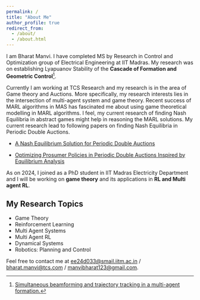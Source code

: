 ```yaml
---
permalink: /
title: "About Me"
author_profile: true
redirect_from: 
  - /about/
  - /about.html
---
```

I am Bharat Manvi. I have completed MS by Research in Control and Optimization group of Electrical Engineering at IIT Madras.
My research was on establishing Lyapuanov Stability of the **Cascade of Formation and Geometric Control**[^1]. 

Currently I am working at TCS Research and my research is in the area of Game theory and Auctions.  More specifically, my research interests lies in the intersection of multi-agent system and game theory. Recent success of MARL algorithms in MAS has fascinated me about using game theoretical modelling in MARL algorithms. I feel, my current research of finding Nash Equilibria in abstract games might help in reasoning the MARL solutions. My current research lead to following papers on finding Nash Equilibria in Periodic Double Auctions.

- [A Nash Equilibrium Solution for Periodic Double Auctions](https://manvibharat.github.io/publication/CDC2023)

- [Optimizing Prosumer Policies in Periodic Double Auctions Inspired by Equilibrium Analysis](https://manvibharat.github.io/publication/IJCAI2024)
 
As on 2024, I joined as a PhD student in IIT Madras Electricity Department and I will be working on **game theory** and its applications in **RL and Multi agent RL**.  

## My Research Topics
- Game Theory
- Reinforcement Learning
- Multi Agent Systems
- Multi Agent RL
- Dynamical Systems
- Robotics: Planning and Control

Feel free to contact me at ee24d033@smail.iitm.ac.in / bharat.manvi@tcs.com / manvibharat123@gmail.com.

[^1]: [Simultaneous beamforming and trajectory tracking in a multi-agent formation.](https://manvibharat.github.io/publication/MED2021)


<!--
Videos
===

<div class="embed-container">
  <iframe
      src="https://www.youtube.com/embed/wMIaKA5AQtA"
      width="700"
      height="480"
      frameborder="0"
      allow="autoplay; encrypted-media"
      allowfullscreen="true">
  </iframe>
</div>

 <iframe width="500" height="400" src="http://www.youtube.com/embed/wMIaKA5AQtA" frameborder="0" allow="autoplay; encrypted-media" allowfullscreen>></iframe> -->

